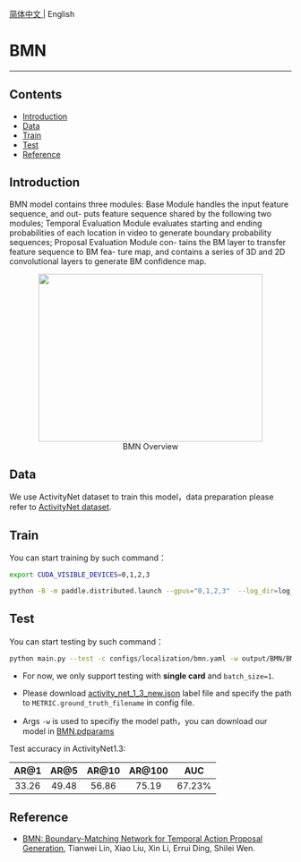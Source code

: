 [简体中文 ](../../../zh-CN/model_zoo/localization/bmn.md) | English

# BMN

---
## Contents

- [Introduction](#Introduction)
- [Data](#Data)
- [Train](#Train)
- [Test](#Test)
- [Reference](#Reference)


## Introduction

BMN model contains three modules: Base Module handles the input feature sequence, and out- puts feature sequence shared by the following two modules; Temporal Evaluation Module evaluates starting and ending probabilities of each location in video to generate boundary probability sequences; Proposal Evaluation Module con- tains the BM layer to transfer feature sequence to BM fea- ture map, and contains a series of 3D and 2D convolutional layers to generate BM confidence map.

<p align="center">
<img src="../../../images/BMN.png" height=300 width=400 hspace='10'/> <br />
BMN Overview
</p>


## Data

We use ActivityNet dataset to train this model，data preparation please refer to [ActivityNet dataset](../../dataset/ActivityNet.md).


## Train

You can start training by such command：

```bash
export CUDA_VISIBLE_DEVICES=0,1,2,3

python -B -m paddle.distributed.launch --gpus="0,1,2,3"  --log_dir=log_bmn main.py  --validate -c configs/localization/bmn.yaml
```


## Test

You can start testing by such command：

```bash
python main.py --test -c configs/localization/bmn.yaml -w output/BMN/BMN_epoch_00009.pdparams -o DATASET.batch_size=1
```

- For now, we only support testing with **single card** and `batch_size=1`.

-  Please download [activity\_net\_1\_3\_new.json](https://paddlemodels.bj.bcebos.com/video_detection/activity_net_1_3_new.json) label file and specify the path to `METRIC.ground_truth_filename` in config file.

-  Args `-w` is used to specifiy the model path，you can download our model in [BMN.pdparams](https://videotag.bj.bcebos.com/PaddleVideo/BMN/BMN.pdparams)


Test accuracy in ActivityNet1.3:

| AR@1 | AR@5 | AR@10 | AR@100 | AUC |
| :---: | :---: | :---: | :---: | :---: |
| 33.26 | 49.48 | 56.86 | 75.19 | 67.23% |


## Reference

- [BMN: Boundary-Matching Network for Temporal Action Proposal Generation](https://arxiv.org/abs/1907.09702), Tianwei Lin, Xiao Liu, Xin Li, Errui Ding, Shilei Wen.
